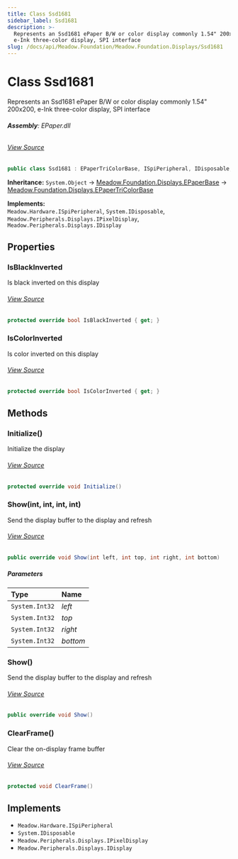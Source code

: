 ```yaml
---
title: Class Ssd1681
sidebar_label: Ssd1681
description: >-
  Represents an Ssd1681 ePaper B/W or color display commonly 1.54" 200x200,
  e-Ink three-color display, SPI interface
slug: /docs/api/Meadow.Foundation/Meadow.Foundation.Displays/Ssd1681
---
```

# Class Ssd1681
Represents an Ssd1681 ePaper B/W or color display commonly 1.54"
200x200, e-Ink three-color display, SPI interface

###### **Assembly**: EPaper.dll
###### [View Source](https://github.com/WildernessLabs/Meadow.Foundation.git/blob/develop/Source/Meadow.Foundation.Peripherals/Displays.ePaper/Driver/Drivers/Ssd1681.cs#L9)
```csharp title="Declaration"
public class Ssd1681 : EPaperTriColorBase, ISpiPeripheral, IDisposable, IPixelDisplay, IDisplay
```
**Inheritance:** `System.Object` -> [Meadow.Foundation.Displays.EPaperBase](../Meadow.Foundation.Displays/EPaperBase) -> [Meadow.Foundation.Displays.EPaperTriColorBase](../Meadow.Foundation.Displays/EPaperTriColorBase)

**Implements:**  
`Meadow.Hardware.ISpiPeripheral`, `System.IDisposable`, `Meadow.Peripherals.Displays.IPixelDisplay`, `Meadow.Peripherals.Displays.IDisplay`

## Properties
### IsBlackInverted
Is black inverted on this display
###### [View Source](https://github.com/WildernessLabs/Meadow.Foundation.git/blob/develop/Source/Meadow.Foundation.Peripherals/Displays.ePaper/Driver/Drivers/Ssd1681.cs#L14)
```csharp title="Declaration"
protected override bool IsBlackInverted { get; }
```
### IsColorInverted
Is color inverted on this display
###### [View Source](https://github.com/WildernessLabs/Meadow.Foundation.git/blob/develop/Source/Meadow.Foundation.Peripherals/Displays.ePaper/Driver/Drivers/Ssd1681.cs#L19)
```csharp title="Declaration"
protected override bool IsColorInverted { get; }
```
## Methods
### Initialize()
Initialize the display
###### [View Source](https://github.com/WildernessLabs/Meadow.Foundation.git/blob/develop/Source/Meadow.Foundation.Peripherals/Displays.ePaper/Driver/Drivers/Ssd1681.cs#L58)
```csharp title="Declaration"
protected override void Initialize()
```
### Show(int, int, int, int)
Send the display buffer to the display and refresh
###### [View Source](https://github.com/WildernessLabs/Meadow.Foundation.git/blob/develop/Source/Meadow.Foundation.Peripherals/Displays.ePaper/Driver/Drivers/Ssd1681.cs#L95)
```csharp title="Declaration"
public override void Show(int left, int top, int right, int bottom)
```

##### Parameters

| Type | Name |
|:--- |:--- |
| `System.Int32` | *left* |
| `System.Int32` | *top* |
| `System.Int32` | *right* |
| `System.Int32` | *bottom* |

### Show()
Send the display buffer to the display and refresh
###### [View Source](https://github.com/WildernessLabs/Meadow.Foundation.git/blob/develop/Source/Meadow.Foundation.Peripherals/Displays.ePaper/Driver/Drivers/Ssd1681.cs#L103)
```csharp title="Declaration"
public override void Show()
```
### ClearFrame()
Clear the on-display frame buffer
###### [View Source](https://github.com/WildernessLabs/Meadow.Foundation.git/blob/develop/Source/Meadow.Foundation.Peripherals/Displays.ePaper/Driver/Drivers/Ssd1681.cs#L111)
```csharp title="Declaration"
protected void ClearFrame()
```

## Implements

* `Meadow.Hardware.ISpiPeripheral`
* `System.IDisposable`
* `Meadow.Peripherals.Displays.IPixelDisplay`
* `Meadow.Peripherals.Displays.IDisplay`
